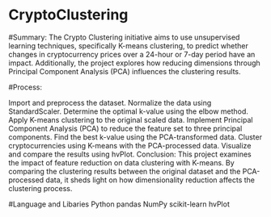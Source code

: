 # CryptoClustering

#Summary:
The Crypto Clustering initiative aims to use unsupervised learning techniques, specifically K-means clustering, to predict whether changes in cryptocurrency prices over a 24-hour or 7-day period have an impact. Additionally, the project explores how reducing dimensions through Principal Component Analysis (PCA) influences the clustering results.

#Process:

Import and preprocess the dataset.
Normalize the data using StandardScaler.
Determine the optimal k-value using the elbow method.
Apply K-means clustering to the original scaled data.
Implement Principal Component Analysis (PCA) to reduce the feature set to three principal components.
Find the best k-value using the PCA-transformed data.
Cluster cryptocurrencies using K-means with the PCA-processed data.
Visualize and compare the results using hvPlot.
Conclusion:
This project examines the impact of feature reduction on data clustering with K-means. By comparing the clustering results between the original dataset and the PCA-processed data, it sheds light on how dimensionality reduction affects the clustering process.

#Language and Libaries
Python
pandas
NumPy
scikit-learn
hvPlot
